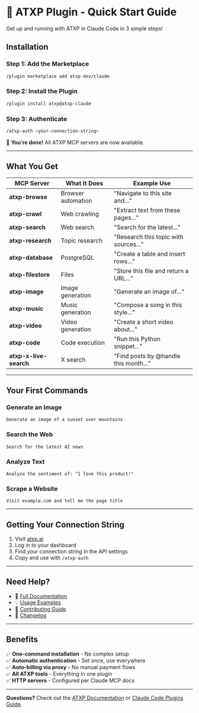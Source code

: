 # 🚀 ATXP Plugin - Quick Start Guide

Get up and running with ATXP in Claude Code in 3 simple steps!

## Installation

### Step 1: Add the Marketplace

```bash
/plugin marketplace add atxp-dev/claude
```

### Step 2: Install the Plugin

```bash
/plugin install atxp@atxp-claude
```

### Step 3: Authenticate

```bash
/atxp-auth <your-connection-string>
```

🎉 **You're done!** All ATXP MCP servers are now available.

---

## What You Get

| MCP Server | What It Does | Example Use |
|------------|--------------|-------------|
| **atxp-browse** | Browser automation | "Navigate to this site and..." |
| **atxp-crawl** | Web crawling | "Extract text from these pages..." |
| **atxp-search** | Web search | "Search for the latest..." |
| **atxp-research** | Topic research | "Research this topic with sources..." |
| **atxp-database** | PostgreSQL | "Create a table and insert rows..." |
| **atxp-filestore** | Files | "Store this file and return a URL..." |
| **atxp-image** | Image generation | "Generate an image of..." |
| **atxp-music** | Music generation | "Compose a song in this style..." |
| **atxp-video** | Video generation | "Create a short video about..." |
| **atxp-code** | Code execution | "Run this Python snippet..." |
| **atxp-x-live-search** | X search | "Find posts by @handle this month..." |

---

## Your First Commands

### Generate an Image
```
Generate an image of a sunset over mountains
```

### Search the Web
```
Search for the latest AI news
```

### Analyze Text
```
Analyze the sentiment of: "I love this product!"
```

### Scrape a Website
```
Visit example.com and tell me the page title
```

---

## Getting Your Connection String

1. Visit [atxp.ai](https://atxp.ai)
2. Log in to your dashboard
3. Find your connection string in the API settings
4. Copy and use with `/atxp-auth`

---

## Need Help?

- 📖 [Full Documentation](README.md)
- 💡 [Usage Examples](EXAMPLES.md)
- 🔧 [Contributing Guide](CONTRIBUTING.md)
- 📝 [Changelog](CHANGELOG.md)

---

## Benefits

✅ **One-command installation** - No complex setup  
✅ **Automatic authentication** - Set once, use everywhere  
✅ **Auto-billing via proxy** - No manual payment flows  
✅ **All ATXP tools** - Everything in one plugin  
✅ **HTTP servers** - Configured per Claude MCP docs  

---

**Questions?** Check out the [ATXP Documentation](https://docs.atxp.ai/atxp) or [Claude Code Plugins Guide](https://docs.claude.com/en/docs/claude-code/plugins).

